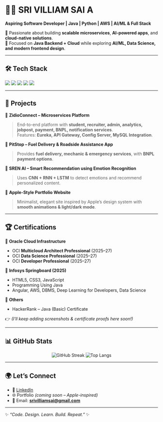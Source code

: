 # 👨‍💻 SRI VILLIAM SAI A  

**Aspiring Software Developer | Java | Python | AWS | AI/ML & Full Stack**  

🚀 Passionate about building **scalable microservices**, **AI-powered apps**, and **cloud-native solutions**.  
📍 Focused on **Java Backend + Cloud** while exploring **AI/ML, Data Science, and modern frontend design**.  

---

## 🛠️ Tech Stack  

<p align="left">
  <!-- Languages -->
  <img src="https://skillicons.dev/icons?i=java,python,javascript,html,css" />  
  <!-- Backend & Frameworks -->
  <img src="https://skillicons.dev/icons?i=spring,hibernate,nodejs" />  
  <!-- Frontend -->
  <img src="https://skillicons.dev/icons?i=react,tailwind,figma" />  
  <!-- Databases & Cloud -->
  <img src="https://skillicons.dev/icons?i=mysql,aws,azure,googlecloud,oracle" />  
  <!-- Tools -->
  <img src="https://skillicons.dev/icons?i=git,github,docker,maven" />  
</p>

---

## 📂 Projects  

🔹 **ZidioConnect – Microservices Platform**  
> End-to-end platform with **student, recruiter, admin, analytics, jobpost, payment, BNPL, notification services**.  
> Features: **Eureka, API Gateway, Config Server, MySQL Integration**.  

🔹 **PitStop – Fuel Delivery & Roadside Assistance App**  
> Provides **fuel delivery, mechanic & emergency services**, with **BNPL payment options**.  

🔹 **SREN AI – Smart Recommendation using Emotion Recognition**  
> Uses **CNN + RNN + LSTM** to detect emotions and recommend personalized content.  

🔹 **Apple-Style Portfolio Website**  
> Minimalist, elegant site inspired by Apple’s design system with **smooth animations & light/dark mode**.  

---

## 🏆 Certifications  

📌 **Oracle Cloud Infrastructure**  
- OCI **Multicloud Architect Professional** (2025–27)  
- OCI **Data Science Professional** (2025–27)  
- OCI **Developer Professional** (2025–27)  

📌 **Infosys Springboard (2025)**  
- HTML5, CSS3, JavaScript  
- Programming Using Java  
- Angular, AWS, DBMS, Deep Learning for Developers, Data Science  

📌 **Others**  
- HackerRank – Java (Basic) Certificate  

👉 *(I’ll keep adding screenshots & certificate proofs here soon!)*  

---

## 📊 GitHub Stats  

<p align="center">
  <img src="https://streak-stats.demolab.com?user=srivilliamsai&theme=radical&hide_border=true" alt="GitHub Streak" />
  <img src="https://github-readme-stats.vercel.app/api/top-langs/?username=srivilliamsai&layout=compact&theme=radical" alt="Top Langs" />
</p>

---

## 🌍 Let’s Connect  

- 💼 [LinkedIn](https://www.linkedin.com/in/srivilliamsai)  
- 🌐 Portfolio *(coming soon – Apple-inspired)*  
- 📧 Email: **srivilliamsai@gmail.com**  

---

✨ *“Code. Design. Learn. Build. Repeat.”* ✨
